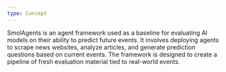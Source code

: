 ```yaml
---
type: Concept
---
```


SmolAgents is an agent framework used as a baseline for evaluating AI models on their ability to predict future events. It involves deploying agents to scrape news websites, analyze articles, and generate prediction questions based on current events. The framework is designed to create a pipeline of fresh evaluation material tied to real-world events.
